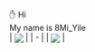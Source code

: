 :hand: Hi <br>
My name is 8Mi_Yile <br>
| <a href="#"><img align="center" src="https://github-readme-stats.vercel.app/api?username=8MiYile&show_icons=true&include_all_commits=true&theme=dark&hide_border=true" /></a> | 
| - |
| <a href="#"><img align="center" src="https://github-readme-stats.vercel.app/api/top-langs/?username=8MiYile&layout=compact&theme=dark&hide_border=true&hide=css,html" /></a> |
